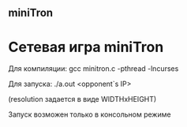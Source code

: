 ## miniTron
# Сетевая игра miniTron

Для компиляции: gcc minitron.c -pthread -lncurses

Для запуска: ./a.out <resolution> <opponent`s IP>

(resolution задается в виде WIDTHxHEIGHT)

Запуск возможен только в консольном режиме
